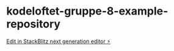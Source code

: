# kodeloftet-gruppe-8-example-repository

[Edit in StackBlitz next generation editor ⚡️](https://stackblitz.com/~/github.com/LarsGJobloop/kodeloftet-gruppe-8-example-repository)